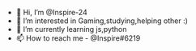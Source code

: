 - 👋 Hi, I’m @Inspire-24
- 👀 I’m interested in Gaming,studying,helping other :)
- 🌱 I’m currently learning js,python
- 📫 How to reach me - @Inspire#6219

<!---
Inspire-24/Inspire-24 is a ✨ special ✨ repository because its `README.md` (this file) appears on your GitHub profile.
You can click the Preview link to take a look at your changes.
--->
